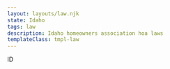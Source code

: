 ```yaml
---
layout: layouts/law.njk
state: Idaho
tags: law
description: Idaho homeowners association hoa laws
templateClass: tmpl-law
---
```


ID